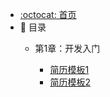 - [:octocat: 首页](/README)
- :memo: 目录
   - 第1章：开发入门
   
       - [简历模板1](/md/person/template.md) 
       -  [简历模板2](/md/person/template2.md) 
   
   
    